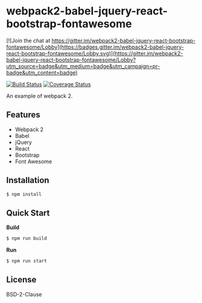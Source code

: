 # webpack2-babel-jquery-react-bootstrap-fontawesome

[![Join the chat at https://gitter.im/webpack2-babel-jquery-react-bootstrap-fontawesome/Lobby](https://badges.gitter.im/webpack2-babel-jquery-react-bootstrap-fontawesome/Lobby.svg)](https://gitter.im/webpack2-babel-jquery-react-bootstrap-fontawesome/Lobby?utm_source=badge&utm_medium=badge&utm_campaign=pr-badge&utm_content=badge)

[![Build Status](https://travis-ci.org/AspirinRain/webpack2-babel-jquery-react-bootstrap-fontawesome.svg?branch=master)](https://travis-ci.org/AspirinRain/webpack2-babel-jquery-react-bootstrap-fontawesome)  [![Coverage Status](https://coveralls.io/repos/github/AspirinRain/webpack2-babel-jquery-react-bootstrap-fontawesome/badge.svg?branch=master)](https://coveralls.io/github/AspirinRain/webpack2-babel-jquery-react-bootstrap-fontawesome?branch=master)

An example of webpack 2.

## Features

- Webpack 2
- Babel
- jQuery
- React
- Bootstrap
- Font Awesome

## Installation

``` bash
$ npm install
```

## Quick Start

**Build**

``` bash
$ npm run build
```

**Run**

``` bash
$ npm run start
```

## License

BSD-2-Clause
